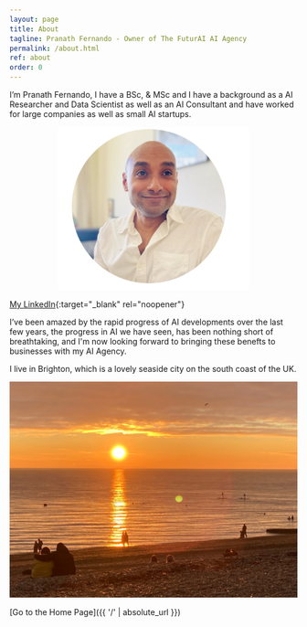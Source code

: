 ```yaml
---
layout: page
title: About
tagline: Pranath Fernando - Owner of The FuturAI AI Agency
permalink: /about.html
ref: about
order: 0
---
```


I’m Pranath Fernando, I have a BSc, & MSc and I have a background as a AI Researcher and Data Scientist as well as an AI Consultant and have worked for large companies as well as small AI startups.

<p align="center">
  <img src="me-round.png" alt="Photo of PranathFernando"/>
</p>

[My LinkedIn](https://www.linkedin.com/in/pranath-fernando/){:target="_blank" rel="noopener"}

I’ve been amazed by the rapid progress of AI developments over the last few years, the progress in AI we have seen, has been nothing short of breathtaking, and I'm now looking forward to bringing these benefts to businesses with my AI Agency.

I live in Brighton, which is a lovely seaside city on the south coast of the UK.

![](brighton-beach.jpg)

[Go to the Home Page]({{ '/' | absolute_url }})
